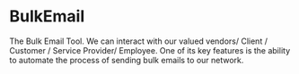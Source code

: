 # BulkEmail
The Bulk Email Tool. We can interact with our valued vendors/ Client / Customer / Service Provider/ Employee. One of its key features is the ability to automate the process of sending bulk emails to our network.
